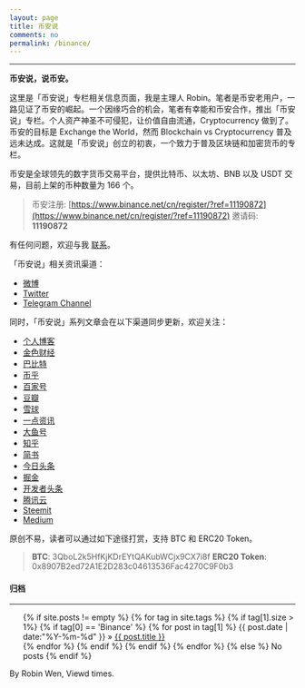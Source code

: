 ```yaml
---
layout: page
title: 币安说
comments: no
permalink: /binance/
---
```


***

**币安说，说币安。**

这里是「币安说」专栏相关信息页面，我是主理人 Robin。笔者是币安老用户，一路见证了币安的崛起。一个因缘巧合的机会，笔者有幸能和币安合作，推出「币安说」专栏。个人资产神圣不可侵犯，让价值自由流通，Cryptocurrency 做到了。币安的目标是 Exchange the World，然而 Blockchain vs Cryptocurrency 普及远未达成。这就是「币安说」创立的初衷，一个致力于普及区块链和加密货币的专栏。

币安是全球领先的数字货币交易平台，提供比特币、以太坊、BNB 以及 USDT 交易，目前上架的币种数量为 166 个。

> 币安注册: [https://www.binance.net/cn/register/?ref=11190872](https://www.binance.net/cn/register/?ref=11190872)
> 邀请码: **11190872**

有任何问题，欢迎与我 [联系](https://dbarobin.com/about)。

「币安说」相关资讯渠道：

* [微博](https://weibo.com/rwio)
* [Twitter](https://twitter.com/vrwio)
* [Telegram Channel](https://t.me/BinanceTalking)

同时，「币安说」系列文章会在以下渠道同步更新，欢迎关注：

* [个人博客](https://dbarobin.com)
* [金色财经](https://www.jinse.com/member/29374)
* [巴比特](https://www.8btc.com/user/199009)
* [币乎](https://bihu.com/people/22207)
* [百家号](https://baijiahao.baidu.com/u?app_id=1642481132762660)
* [豆瓣](https://www.douban.com/people/robinwan/notes)
* [雪球](https://xueqiu.com/u/binance)
* [一点资讯](https://www.yidianzixun.com)
* [大鱼号](https://mp.dayu.com)
* [知乎](https://www.zhihu.com/people/wentasy)
* [简书](https://www.jianshu.com/c/65dfa1ee8b6a)
* [今日头条](https://www.toutiao.com/c/user/101084147997/)
* [掘金](https://juejin.im/user/5673ccae60b2260ee435f89a/posts)
* [开发者头条](https://toutiao.io/subjects/15354)
* [腾讯云](https://cloud.tencent.com/developer/column/2082)
* [Steemit](https://steemit.com/@robinwen)
* [Medium](https://medium.com/@robinwan)

原创不易，读者可以通过如下途径打赏，支持 BTC 和 ERC20 Token。

> **BTC**: 3QboL2k5HfKjKDrEYtQAKubWCjx9CX7i8f
> **ERC20 Token**: 0x8907B2ed72A1E2D283c04613536Fac4270C9F0b3

#### 归档
***

<ul class="tags-box">
{% if site.posts != empty %}
    {% for tag in site.tags %}
        {% if tag[1].size > 1%}
            {% if tag[0] == 'Binance' %}
                {% for post in tag[1] %}
                    <time datetime="{{ post.date | date:"%Y-%m-%d" }}">{{ post.date | date:"%Y-%m-%d" }}</time> &raquo;
                    <a href="{{ site.baseurl }}{{ post.url }}" title="{{ post.title }}">{{ post.title }}</a><br />
                {% endfor %}
            {% endif %}
        {% endif %}
    {% endfor %}
{% else %}
    <span>No posts</span>
{% endif %}
</ul>

<p class="post-meta">
   <span id="busuanzi_container_page_pv">
      By Robin Wen, Viewd <span id="busuanzi_value_page_pv"></span> times.
   </span>
</p>

